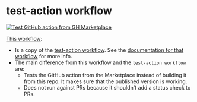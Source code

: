 # test-action workflow

[![Test GitHub action from GH Marketplace](https://github.com/edumserrano/github-issue-forms-parser/actions/workflows/test-action-gh-marketplace.yml/badge.svg)](https://github.com/edumserrano/github-issue-forms-parser/actions/workflows/test-action-gh-marketplace.yml)

[This workflow](/.github/workflows/test-action-gh-marketplace.yml):

- Is a copy of the [test-action workflow](/.github/workflows/test-action.yml). See the [documentation for that workflow](/docs/dev-notes/workflows/test-action-workflow.md) for more info.
- The main difference from this workflow and the `test-action workflow` are:
  - Tests the GitHub action from the Marketplace instead of building it from this repo. It makes sure that the published version is working.
  - Does not run against PRs because it shouldn't add a status check to PRs.

